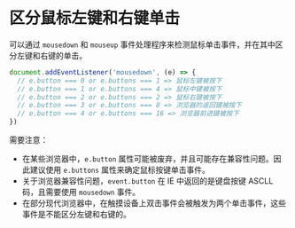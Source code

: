 # 区分鼠标左键和右键单击

可以通过 `mousedown` 和 `mouseup` 事件处理程序来检测鼠标单击事件，并在其中区分左键和右键的单击。

```js
document.addEventListener('mousedown', (e) => {
  // e.button === 0 or e.buttons === 1 => 鼠标左键被按下
  // e.button === 1 or e.buttons === 4 => 鼠标中键被按下
  // e.button === 2 or e.buttons === 2 => 鼠标右键被按下
  // e.button === 3 or e.buttons === 8 => 浏览器的返回键被按下
  // e.button === 4 or e.buttons === 16 => 浏览器前进键被按下
})
```

需要注意：

- 在某些浏览器中，`e.button` 属性可能被废弃，并且可能存在兼容性问题。因此建议使用 `e.buttons` 属性来确定鼠标按键单击事件。
- 关于浏览器兼容性问题，`event.button` 在 IE 中返回的是键盘按键 ASCLL 码，且需要使用 `mousedown` 事件。
- 在部分现代浏览器中，在触摸设备上双击事件会被触发为两个单击事件，这些事件是不能区分左键和右键的。
